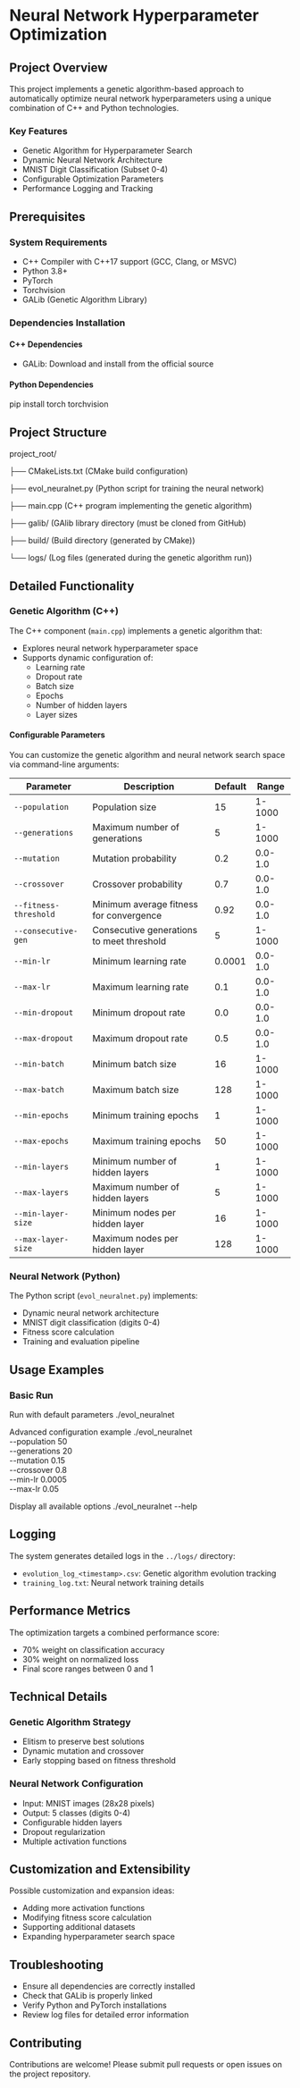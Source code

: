 # Neural Network Hyperparameter Optimization

## Project Overview

This project implements a genetic algorithm-based approach to automatically optimize neural network hyperparameters using a unique combination of C++ and Python technologies.

### Key Features
- Genetic Algorithm for Hyperparameter Search
- Dynamic Neural Network Architecture
- MNIST Digit Classification (Subset 0-4)
- Configurable Optimization Parameters
- Performance Logging and Tracking

## Prerequisites

### System Requirements
- C++ Compiler with C++17 support (GCC, Clang, or MSVC)
- Python 3.8+
- PyTorch
- Torchvision
- GALib (Genetic Algorithm Library)

### Dependencies Installation

#### C++ Dependencies
- GALib: Download and install from the official source

#### Python Dependencies
pip install torch torchvision

## Project Structure
project_root/

├── CMakeLists.txt           (CMake build configuration)

├── evol_neuralnet.py        (Python script for training the neural network)

├── main.cpp                 (C++ program implementing the genetic algorithm)

├── galib/                   (GAlib library directory (must be cloned from GitHub)

├── build/                   (Build directory (generated by CMake))

└── logs/                    (Log files (generated during the genetic algorithm run))

## Detailed Functionality

### Genetic Algorithm (C++)
The C++ component (`main.cpp`) implements a genetic algorithm that:
- Explores neural network hyperparameter space
- Supports dynamic configuration of:
   - Learning rate
   - Dropout rate
   - Batch size
   - Epochs
   - Number of hidden layers
   - Layer sizes

#### Configurable Parameters
You can customize the genetic algorithm and neural network search space via command-line arguments:

| Parameter | Description | Default | Range |
|-----------|-------------|---------|-------|
| `--population` | Population size | 15 | 1-1000 |
| `--generations` | Maximum number of generations | 5 | 1-1000 |
| `--mutation` | Mutation probability | 0.2 | 0.0-1.0 |
| `--crossover` | Crossover probability | 0.7 | 0.0-1.0 |
| `--fitness-threshold` | Minimum average fitness for convergence | 0.92 | 0.0-1.0 |
| `--consecutive-gen` | Consecutive generations to meet threshold | 5 | 1-1000 |
| `--min-lr` | Minimum learning rate | 0.0001 | 0.0-1.0 |
| `--max-lr` | Maximum learning rate | 0.1 | 0.0-1.0 |
| `--min-dropout` | Minimum dropout rate | 0.0 | 0.0-1.0 |
| `--max-dropout` | Maximum dropout rate | 0.5 | 0.0-1.0 |
| `--min-batch` | Minimum batch size | 16 | 1-1000 |
| `--max-batch` | Maximum batch size | 128 | 1-1000 |
| `--min-epochs` | Minimum training epochs | 1 | 1-1000 |
| `--max-epochs` | Maximum training epochs | 50 | 1-1000 |
| `--min-layers` | Minimum number of hidden layers | 1 | 1-1000 |
| `--max-layers` | Maximum number of hidden layers | 5 | 1-1000 |
| `--min-layer-size` | Minimum nodes per hidden layer | 16 | 1-1000 |
| `--max-layer-size` | Maximum nodes per hidden layer | 128 | 1-1000 |

### Neural Network (Python)
The Python script (`evol_neuralnet.py`) implements:
- Dynamic neural network architecture
- MNIST digit classification (digits 0-4)
- Fitness score calculation
- Training and evaluation pipeline

## Usage Examples

### Basic Run

Run with default parameters
   ./evol_neuralnet

Advanced configuration example
./evol_neuralnet \
   --population 50 \
   --generations 20 \
   --mutation 0.15 \
   --crossover 0.8 \
   --min-lr 0.0005 \
   --max-lr 0.05

Display all available options
   ./evol_neuralnet --help

## Logging

The system generates detailed logs in the `../logs/` directory:
- `evolution_log_<timestamp>.csv`: Genetic algorithm evolution tracking
- `training_log.txt`: Neural network training details

## Performance Metrics

The optimization targets a combined performance score:
- 70% weight on classification accuracy
- 30% weight on normalized loss
- Final score ranges between 0 and 1

## Technical Details

### Genetic Algorithm Strategy
- Elitism to preserve best solutions
- Dynamic mutation and crossover
- Early stopping based on fitness threshold

### Neural Network Configuration
- Input: MNIST images (28x28 pixels)
- Output: 5 classes (digits 0-4)
- Configurable hidden layers
- Dropout regularization
- Multiple activation functions

## Customization and Extensibility

Possible customization and expansion ideas:
- Adding more activation functions
- Modifying fitness score calculation
- Supporting additional datasets
- Expanding hyperparameter search space

## Troubleshooting

- Ensure all dependencies are correctly installed
- Check that GALib is properly linked
- Verify Python and PyTorch installations
- Review log files for detailed error information

## Contributing

Contributions are welcome! Please submit pull requests or open issues on the project repository.
